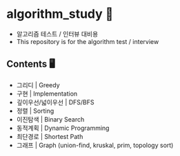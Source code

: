 # algorithm_study 👀
+ 알고리즘 테스트 / 인터뷰 대비용
+ This repository is for the algorithm test / interview 

## Contents 🖥
+ 그리디 | Greedy
+ 구현 | Implementation
+ 깊이우선/넓이우선 | DFS/BFS
+ 정렬 | Sorting
+ 이진탐색 | Binary Search
+ 동적계획 | Dynamic Programming
+ 최단경로 | Shortest Path
+ 그래프 | Graph (union-find, kruskal, prim, topology sort)

